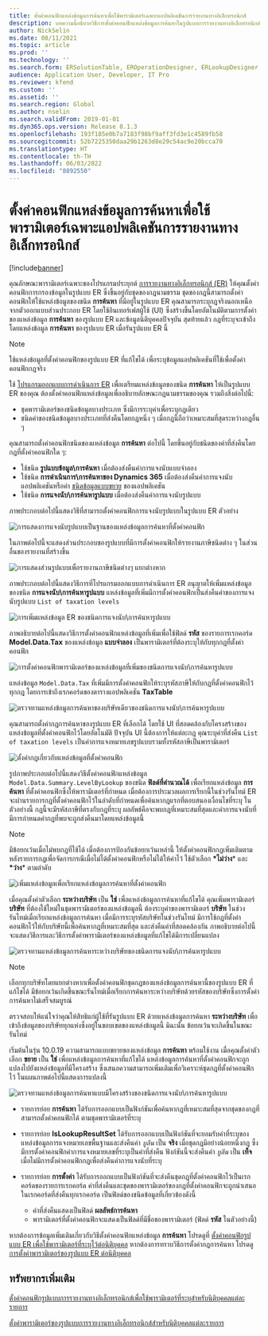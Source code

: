 ```yaml
---
title: ตั้งค่าคอนฟิกแหล่งข้อมูลการค้นหาเพื่อใช้พารามิเตอร์เฉพาะแอปพลิเคชันการรายงานทางอิเล็กทรอนิกส์
description: บทความนี้อธิบายวิธีการตั้งค่าคอนฟิกแหล่งข้อมูลการค้นหาในรูปแบบการรายงานทางอิเล็กทรอนิกส์ (ER) เพื่อใช้พารามิเตอร์ที่ระบุไว้สำหรับแอปลิเคชันของ ER
author: NickSelin
ms.date: 08/11/2021
ms.topic: article
ms.prod: ''
ms.technology: ''
ms.search.form: ERSolutionTable, EROperationDesigner, ERLookupDesigner, ERComponentLookupStructureEditing
audience: Application User, Developer, IT Pro
ms.reviewer: kfend
ms.custom: ''
ms.assetid: ''
ms.search.region: Global
ms.author: nselin
ms.search.validFrom: 2019-01-01
ms.dyn365.ops.version: Release 8.1.3
ms.openlocfilehash: 193f185e0b7a7183f98bf9aff3fd3e1c4589fb58
ms.sourcegitcommit: 52b7225350daa29b1263d8e29c54ac9e20bcca70
ms.translationtype: HT
ms.contentlocale: th-TH
ms.lasthandoff: 06/03/2022
ms.locfileid: "8892550"
---
```

# <a name="configure-lookup-data-sources-to-use-er-application-specific-parameters"></a>ตั้งค่าคอนฟิกแหล่งข้อมูลการค้นหาเพื่อใช้พารามิเตอร์เฉพาะแอปพลิเคชันการรายงานทางอิเล็กทรอนิกส์ 

[!include[banner](../includes/banner.md)]

คุณลักษณะพารามิเตอร์เฉพาะของโปรแกรมประยุกต์ [การรายงานทางอิเล็กทรอนิกส์ (ER)](general-electronic-reporting.md) ให้คุณตั้งค่าคอนฟิกการกรองข้อมูลในรูปแบบ ER ซึ่งขึ้นอยู่กับชุดของกฎนามธรรม ชุดของกฎนี้สามารถตั้งค่าคอนฟิกให้ใช้แหล่งข้อมูลของชนิด **การค้นหา** ที่มีอยู่ในรูปแบบ ER คุณสามารถระบุกฎจริงนอกเหนือจากตัวออกแบบส่วนประกอบ ER โดยใช้อินเทอร์เฟสผู้ใช้ (UI) ซึ่งสร้างขึ้นโดยอัตโนมัติตามการตั้งค่าของแหล่งข้อมูล **การค้นหา** ของรูปแบบ ER และข้อมูลนิติบุคคลปัจจุบัน สุดท้ายแล้ว กฎที่ระบุจะเข้าถึงโดยแหล่งข้อมูล **การค้นหา** ของรูปแบบ ER เมื่อรันรูปแบบ ER นี้

> [!NOTE]
> ใช้แหล่งข้อมูลที่ตั้งค่าคอนฟิกของรูปแบบ ER ที่แก้ไขได้ เพื่อระบุข้อมูลแอปพลิเคชันที่ใช้เพื่อตั้งค่าคอนฟิกกฎจริง

ใช้ [โปรแกรมออกแบบการดําเนินการ ER](general-electronic-reporting.md#building-a-format-that-uses-a-data-model-as-a-base) เพื่อเตรียมแหล่งข้อมูลของชนิด **การค้นหา** ให้เป็นรูปแบบ ER ของคุณ ต้องตั้งค่าคอนฟิกแหล่งข้อมูลเพื่ออธิบายลักษณะกฎนามธรรมของคุณ รวมถึงสิ่งต่อไปนี้:

   - ชุดพารามิเตอร์ของชนิดข้อมูลบางประเภท ซึ่งมีการระบุค่าเพื่อระบุกฎเดียว
   - ชนิดค่าของชนิดข้อมูลบางประเภทที่ส่งคืนโดยกฎหนึ่ง ๆ เมื่อกฎนี้ถือว่าเหมาะสมที่สุดระหว่างกฎอื่น ๆ

คุณสามารถตั้งค่าคอนฟิกชนิดของแหล่งข้อมูล **การค้นหา** ต่อไปนี้ โดยขึ้นอยู่กับชนิดของค่าที่ส่งคืนโดยกฎที่ตั้งค่าคอนฟิกใด ๆ:

   - ใช้ชนิด **รูปแบบข้อมูล\การค้นหา** เมื่อต้องส่งคืนค่าการแจงนับแบบจำลอง
   - ใช้ชนิด **การดําเนินการ\การค้นหาของ Dynamics 365** เมื่อต้องส่งคืนค่าการแจงนับแอปพลิเคชันหรือค่า [ชนิดข้อมูลแบบขยาย](../extensibility/extensible-edts.md) ของแอปพลิเคชัน
   - ใช้ชนิด **การแจงนับ\การค้นหารูปแบบ** เมื่อต้องส่งคืนค่าการแจงนับรูปแบบ

ภาพประกอบต่อไปนี้แสดงวิธีที่สามารถตั้งค่าคอนฟิกการแจงนับรูปแบบในรูปแบบ ER ตัวอย่าง

   ![การแสดงการแจงนับรูปแบบเป็นฐานของแหล่งข้อมูลการค้นหาที่ตั้งค่าคอนฟิก](./media/er-lookup-data-sources-img1.gif)

ในภาพต่อไปนี้จะแสดงส่วนประกอบของรูปแบบที่มีการตั้งค่าคอนฟิกให้รายงานภาษีชนิดต่าง ๆ ในส่วนอื่นของรายงานที่สร้างขึ้น

   ![การแสดงส่วนรูปแบบเพื่อรายงานภาษีชนิดต่างๆ แยกต่างหาก](./media/er-lookup-data-sources-img2.png)

ภาพประกอบต่อไปนี้แสดงวิธีการที่โปรแกรมออกแบบการดําเนินการ ER อนุญาตให้เพิ่มแหล่งข้อมูลของชนิด **การแจงนับ\การค้นหารูปแบบ**  แหล่งข้อมูลที่เพิ่มมีการตั้งค่าคอนฟิกเป็นส่งคืนค่าของการแจงนับรูปแบบ `List of taxation levels`

   ![การเพิ่มแหล่งข้อมูล ER ของชนิดการแจงนับ\การค้นหารูปแบบ](./media/er-lookup-data-sources-img3.gif)

ภาพอธิบายต่อไปนี้แสดงวิธีการตั้งค่าคอนฟิกแหล่งข้อมูลที่เพิ่มเพื่อใช้ฟิลด์ **รหัส** ของรายการเรกคอร์ด **Model.Data.Tax** ของแหล่งข้อมูล **แบบจำลอง** เป็นพารามิเตอร์ที่ต้องระบุให้กับทุกกฎที่ตั้งค่าคอนฟิก

![การตั้งค่าคอนฟิกพารามิเตอร์ของแหล่งข้อมูลที่เพิ่มของชนิดการแจงนับ\การค้นหารูปแบบ](./media/er-lookup-data-sources-img4.gif)

แหล่งข้อมูล `Model.Data.Tax` ที่เพิ่มมีการตั้งค่าคอนฟิกให้ระบุรหัสภาษีให้กับกฎที่ตั้งค่าคอนฟิกไว้ทุกกฎ โดยการเข้าถึงเรกคอร์ดของตารางแอปพลิเคชัน **TaxTable**

   ![ตรวจทานแหล่งข้อมูลการค้นหาของบริษัทเดียวของชนิดการแจงนับ\การค้นหารูปแบบ](./media/er-lookup-data-sources-img5.gif)

คุณสามารถตั้งค่ากฎการค้นหาของรูปแบบ ER ที่เลือกได้ โดยใช้ UI ที่สอดคล้องกับโครงสร้างของแหล่งข้อมูลที่ตั้งค่าคอนฟิกไว้โดยอัตโนมัติ ปัจจุบัน UI นี้ต้องการให้แต่ละกฎ คุณระบุค่าที่ส่งคืน `List of taxation levels` เป็นค่าการแจงหมายเลขรูปแบบรวมทั้งรหัสภาษีเป็นพารามิเตอร์

   ![ตั้งค่ากฎเกี่ยวกับแหล่งข้อมูลที่ตั้งค่าคอนฟิก](./media/er-lookup-data-sources-img6.gif)

รูปภาพประกอบต่อไปนี้แสดงวิธีตั้งค่าคอนฟิกแหล่งข้อมูล `Model.Data.Summary.LevelByLookup` ของชนิด **ฟิลด์ที่คํานวณได้** เพื่อเรียกแหล่งข้อมูล **การค้นหา** ที่ตั้งค่าคอนฟิกซึ่งให้พารามิเตอร์ที่กําหนด เมื่อต้องการประมวลผลการเรียกนี้ในช่วงรันไทม์ ER จะผ่านรายการกฎที่ตั้งค่าคอนฟิกไว้ในลำดับที่กําหนดเพื่อค้นหากฎแรกที่ตอบสนองเงื่อนไขที่ระบุ ในตัวอย่างนี้ กฎนี้จะมีรหัสภาษีที่ตรงกับกฎที่ระบุ ผลลัพธ์คือจะพบกฎที่เหมาะสมที่สุดและค่าการแจงนับที่มีการกำหนดค่ากฏที่พบจะถูกส่งคืนมาโดยแหล่งข้อมูลนี้

> [!NOTE]
> มีข้อยกเว้นเมื่อไม่พบกฎที่ใช้ได้ เมื่อต้องการป้องกันข้อยกเว้นเหล่านี้ ให้ตั้งค่าคอนฟิกกฎเพิ่มเติมตามหลังรายการกฎเพื่อจัดการกรณีเมื่อไม่ได้ตั้งค่าคอนฟิกหรือไม่ได้ให้ค่าไว้ ใช้ตัวเลือก **\*ไม่ว่าง**\* และ **\*ว่าง**\* ตามลำดับ  
>
> ![เพิ่มแหล่งข้อมูลเพื่อเรียกแหล่งข้อมูลการค้นหาที่ตั้งค่าคอนฟิก](./media/er-lookup-data-sources-img7.png)

เมื่อคุณตั้งค่าตัวเลือก **ระหว่างบริษัท** เป็น **ใช่** เพื่อแหล่งข้อมูลการค้นหาที่แก้ไขได้ คุณเพิ่มพารามิเตอร์ **บริษัท** ที่ต้องใช้ใหม่ในชุดพารามิเตอร์ของแหล่งข้อมูลนี้ ต้องระบุค่าของพารามิเตอร์ **บริษัท** ในช่วงรันไทม์เมื่อเรียกแหล่งข้อมูลการค้นหา เมื่อมีการระบุรหัสบริษัทในช่วงรันไทม์ มีการใช้กฎที่ตั้งค่าคอนฟิกไว้ให้กับบริษัทนี้เพื่อค้นหากฎที่เหมาะสมที่สุด และส่งคืนค่าที่สอดคล้องกัน ภาพอธิบายต่อไปนี้จะแสดงวิธีการและวิธีการตั้งค่าพารามิเตอร์ของแหล่งข้อมูลที่แก้ไขได้มีการเปลี่ยนแปลง

   ![ตรวจทานแหล่งข้อมูลการค้นหาระหว่างบริษัทของชนิดการแจงนับ\การค้นหารูปแบบ](./media/er-lookup-data-sources-img8.gif)

> [!NOTE]
> เลือกทุกบริษัทโดยแยกต่างหากเพื่อตั้งค่าคอนฟิกชุดกฎของแหล่งข้อมูลการค้นหานี้ของรูปแบบ ER ที่แก้ไขได้ มีข้อยกเว้นเกิดขึ้นขณะรันไทม์เมื่อเรียกการค้นหาระหว่างบริษัทด้วยรหัสของบริษัทซึ่งการตั้งค่าการค้นหาไม่เสร็จสมบูรณ์
>
> ตรวจสอบให้แน่ใจว่าคุณให้สิทธิแก่ผู้ใช้ที่รันรูปแบบ ER ด้วยแหล่งข้อมูลการค้นหา **ระหว่างบริษัท** เพื่อเข้าถึงข้อมูลของบริษัททุกแห่งซึ่งอยู่ในขอบเขตของแหล่งข้อมูลนี้ มิฉะนั้น ข้อยกเว้นจะเกิดขึ้นในขณะรันไทม์

เริ่มต้นในรุ่น 10.0.19 ความสามารถแบบขยายของแหล่งข้อมูล **การค้นหา** พร้อมใช้งาน เมื่อคุณตั้งค่าตัวเลือก **ขยาย** เป็น **ใช่** เพื่อแหล่งข้อมูลการค้นหาที่แก้ไขได้ แหล่งข้อมูลการค้นหาที่ตั้งค่าคอนฟิกจะถูกแปลงไปยังแหล่งข้อมูลที่มีโครงสร้าง ซึ่งเสนอความสามารถเพิ่มเติมเพื่อวิเคราะห์ชุดกฎที่ตั้งค่าคอนฟิกไว้ ในแผนภาพต่อไปนี้แสดงการแปลงนี้

   ![ตรวจทานแหล่งข้อมูลการค้นหาแบบมีโครงสร้างของชนิดการแจงนับ\การค้นหารูปแบบ](./media/er-lookup-data-sources-img9.gif)

- รายการย่อย **การค้นหา** ได้รับการออกแบบเป็นฟังก์ชันเพื่อค้นหากฎที่เหมาะสมที่สุดจากชุดของกฎที่สามารถตั้งค่าคอนฟิกได้ ตามชุดพารามิเตอร์ที่ระบุ
- รายการย่อย **IsLookupResultSet** ได้รับการออกแบบเป็นฟังก์ชันที่จะยอมรับค่าที่ระบุของแหล่งข้อมูลการแจงหมายเลขพื้นฐานและส่งคืนค่า *บูลีน* เป็น **จริง** เมื่อชุดกฎมีอย่างน้อยหนึ่งกฎ ซึ่งมีการตั้งค่าคอนฟิกค่าการแจงหมายเลขที่ระบุเป็นค่าที่ส่งคืน ฟังก์ชันนี้จะส่งคืนค่า *บูลีน* เป็น **เท็จ** เมื่อไม่มีการตั้งค่าคอนฟิกกฎเพื่อส่งคืนค่าการแจงนับที่ระบุ
- รายการย่อย **การตั้งค่า** ได้รับการออกแบบเป็นฟังก์ชันที่จะส่งคืนชุดกฎที่ตั้งค่าคอนฟิกไว้เป็นเรกคอร์ดของรายการเรกคอร์ด ค่าที่ส่งคืนและชุดของพารามิเตอร์ของกฎที่ตั้งค่าคอนฟิกจะถูกนําเสนอในเรกคอร์ดที่ส่งคืนทุกเรกคอร์ด เป็นฟิลด์ของชนิดข้อมูลที่เกี่ยวข้องดังนี้

    - ค่าที่ส่งคืนแสดงเป็นฟิลด์ **ผลลัพธ์การค้นหา**
    - พารามิเตอร์ที่ตั้งค่าคอนฟิกจะแสดงเป็นฟิลด์ที่มีชื่อของพารามิเตอร์ (ฟิลด์ **รหัส** ในตัวอย่างนี้)

หากต้องการข้อมูลเพิ่มเติมเกี่ยวกับวิธีตั้งค่าคอนฟิกแหล่งข้อมูล **การค้นหา** โปรดดูที่ [ตั้งค่าคอนฟิกรูปแบบ ER เพื่อใช้พารามิเตอร์ที่ระบุไว้ต่อนิติบุคคล](er-app-specific-parameters-configure-format.md) หากต้องการทราบวิธีการตั้งค่ากฎการค้นหา โปรดดู [การตั้งค่าพารามิเตอร์ของรูปแบบ ER ต่อนิติบุคคล](er-app-specific-parameters-set-up.md)

## <a name="additional-resources"></a>ทรัพยากรเพิ่มเติม

[ตั้งค่าคอนฟิกรูปแบบการรายงานทางอิเล็กทรอนิกส์เพื่อใช้พารามิเตอร์ที่ระบุสำหรับนิติบุคคลแต่ละรายการ](er-app-specific-parameters-configure-format.md)

[ตั้งค่าพารามิเตอร์ของรูปแบบการรายงานทางอิเล็กทรอนิกส์สำหรับนิติบุคคลแต่ละรายการ](er-app-specific-parameters-set-up.md)
